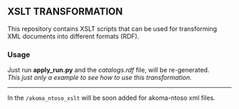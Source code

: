 ## XSLT TRANSFORMATION

This repository contains XSLT scripts that can be used for transforming XML documents into different formats (RDF).

### Usage
Just run __apply_run.py__ and the _catalogs.rdf_ file, will be re-generated.<br>
_This just only a example to see how to use this transformation._

--- 

In the `/akoma_ntoso_xslt` will be soon added for akoma-ntoso xml files.